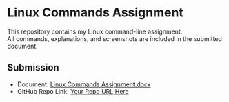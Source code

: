 # Linux Commands Assignment

This repository contains my Linux command-line assignment.  
All commands, explanations, and screenshots are included in the submitted document.

## Submission
- Document: [Linux Commands Assignment.docx](Linux_Commands_Assignment_Template.docx)  
- GitHub Repo Link: [Your Repo URL Here](https://github.com/yourusername/repo-name)
